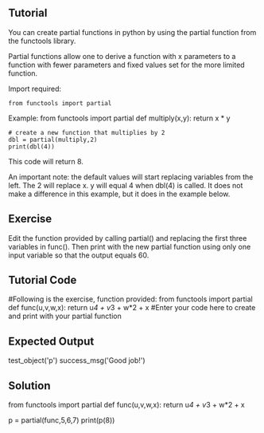 Tutorial
--------

You can create partial functions in python by using the partial function from the functools library.

Partial functions allow one to derive a function with x parameters to a function with fewer parameters and fixed values set for the more limited function.

Import required:

    from functools import partial

Example:
    from functools import partial
    def multiply(x,y):
        return x * y

    # create a new function that multiplies by 2
    dbl = partial(multiply,2)
    print(dbl(4))

This code will return 8.  

An important note:  the default values will start replacing variables from the left.  The 2 will replace x.
y will equal 4 when dbl(4) is called.  It does not make a difference in this example, but it does in the example below.

Exercise
--------
Edit the function provided by calling partial() and replacing the first three variables in func(). Then print with the new partial function using only one input variable so that the output equals 60.


Tutorial Code
-------------
#Following is the exercise, function provided:
from functools import partial
def func(u,v,w,x):
    return u*4 + v*3 + w*2 + x
#Enter your code here to create and print with your partial function

Expected Output
---------------
test_object('p')
success_msg('Good job!')

Solution
--------
from functools import partial
def func(u,v,w,x):
    return u*4 + v*3 + w*2 + x

p = partial(func,5,6,7)
print(p(8))
